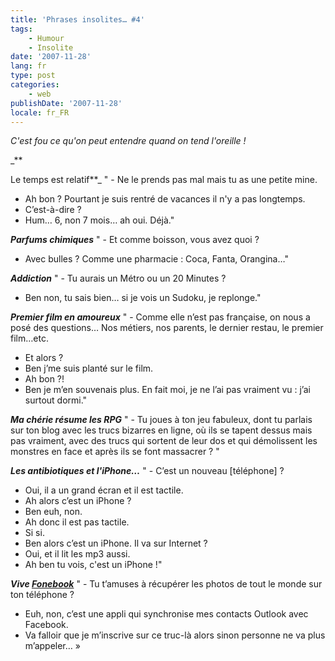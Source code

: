 ```yaml
---
title: 'Phrases insolites… #4'
tags:
    - Humour
    - Insolite
date: '2007-11-28'
lang: fr
type: post
categories:
    - web
publishDate: '2007-11-28'
locale: fr_FR
---
```


_C'est fou ce qu'on peut entendre quand on tend l'oreille&nbsp;!_

_**<!-- more -->

Le temps est relatif**_
" - Ne le prends pas mal mais tu as une petite mine.
- Ah bon&nbsp;? Pourtant je suis rentré de vacances il n'y a pas longtemps.
- C’est-à-dire&nbsp;?
- Hum… 6, non 7 mois… ah oui. Déjà."

_**Parfums chimiques**_
" - Et comme boisson, vous avez quoi&nbsp;?
- Avec bulles&nbsp;? Comme une pharmacie&nbsp;: Coca, Fanta, Orangina…"

_**Addiction**_
" - Tu aurais un Métro ou un 20 Minutes&nbsp;?
- Ben non, tu sais bien… si je vois un Sudoku, je replonge."

_**Premier film en amoureux**_
" - Comme elle n’est pas française, on nous a posé des questions… Nos métiers, nos parents, le dernier restau, le premier film…etc.
- Et alors&nbsp;?
- Ben j’me suis planté sur le film.
- Ah bon&nbsp;?!
- Ben je m’en souvenais plus. En fait moi, je ne l’ai pas vraiment vu&nbsp;: j’ai surtout dormi."

_**Ma chérie résume les RPG**_
" - Tu joues à ton jeu fabuleux, dont tu parlais sur ton blog avec les trucs bizarres en ligne, où ils se tapent dessus mais pas vraiment, avec des trucs qui sortent de leur dos et qui démolissent les monstres en face et après ils se font massacrer&nbsp;? "

_**Les antibiotiques et l'iPhone…**_
" - C’est un nouveau [téléphone]&nbsp;?
- Oui, il a un grand écran et il est tactile.
- Ah alors c’est un iPhone&nbsp;?
- Ben euh, non.
- Ah donc il est pas tactile.
- Si si.
- Ben alors c’est un iPhone. Il va sur Internet&nbsp;?
- Oui, et il lit les mp3 aussi.
- Ah ben tu vois, c'est un iPhone&nbsp;!"

_**Vive [Fonebook](https://sites.google.com/site/rossdargan/)**_
" - Tu t’amuses à récupérer les photos de tout le monde sur ton téléphone&nbsp;?
- Euh, non, c’est une appli qui synchronise mes contacts Outlook avec Facebook.
- Va falloir que je m’inscrive sur ce truc-là alors sinon personne ne va plus m’appeler…&nbsp;»